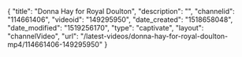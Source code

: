 {
    "title": "Donna Hay for Royal Doulton",
    "description": "",
    "channelid": "114661406",
    "videoid": "149295950",
    "date_created": "1518658048",
    "date_modified": "1519256170",
    "type": "captivate",
    "layout": "channelVideo",
    "url": "\/latest-videos\/donna-hay-for-royal-doulton-mp4\/114661406-149295950"
}